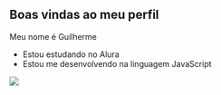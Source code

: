 ## Boas vindas ao meu perfil 

Meu nome é Guilherme 
 
- Estou estudando no Alura
- Estou me desenvolvendo na linguagem JavaScript

![](https://media1.tenor.com/m/gZU3n_9Nv2EAAAAC/cat-cat-stare.gif)
